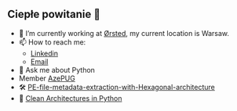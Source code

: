 ## Ciepłe powitanie 👋

- 🔭 I’m currently working at [Ørsted](https://www.orsted.com/), my current location is Warsaw.
- 📫 How to reach me:
  * [Linkedin](https://www.linkedin.com/in/mirzayevio/)
  * [Email](mirzayevfarid@gmail.com)
- 💬 Ask me about Python
- Member [AzePUG](https://www.azepug.az/)
- 🛠 [PE-file-metadata-extraction-with-Hexagonal-architecture](https://github.com/mirzayevio/PE-file-metadata-extraction-with-Hexagonal-architecture)
- 📖 [Clean Architectures in Python](https://leanpub.com/clean-architectures-in-python)

<!--
**mirzayevio/mirzayevio** is a ✨ _special_ ✨ repository because its `README.md` (this file) appears on your GitHub profile.

Here are some ideas to get you started:

- 🔭 I’m currently working on ...
- 🌱 I’m currently learning ...
- 👯 I’m looking to collaborate on ...
- 🤔 I’m looking for help with ...
- 💬 Ask me about ...
- 📫 How to reach me: ...
- 😄 Pronouns: ...
- ⚡ Fun fact: ...
-->
